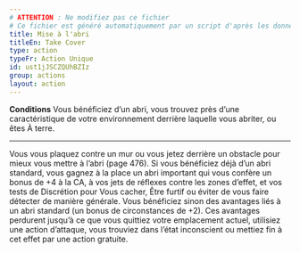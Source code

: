 ```yaml
---
# ATTENTION : Ne modifiez pas ce fichier
# Ce fichier est généré automatiquement par un script d'après les données du module Foundry VTT officiel et de sa traduction
title: Mise à l'abri
titleEn: Take Cover
type: action
typeFr: Action Unique
id: ust1jJSCZQUhBZIz
group: actions
layout: action
---
```

**Conditions** Vous bénéficiez d’un abri, vous trouvez près d’une caractéristique de votre environnement derrière laquelle vous abriter, ou êtes <a class="entity-link" draggable="true" data-pack="pf2e.conditionitems" data-id="j91X7x0XSomq8d60">À terre</a>.

----

Vous vous plaquez contre un mur ou vous jetez derrière un obstacle pour mieux vous mettre à l’abri (page 476). Si vous bénéficiez déjà d’un abri standard, vous gagnez à la place un abri important qui vous confère un bonus de +4 à la CA, à vos jets de réflexes contre les zones d’effet, et vos tests de Discrétion pour <a class="entity-link" draggable="true" data-pack="pf2e.actionspf2e" data-id="XMcnh4cSI32tljXa">Vous cacher</a>, <a class="entity-link" draggable="true" data-pack="pf2e.actionspf2e" data-id="VMozDqMMuK5kpoX4">Être furtif</a> ou éviter de vous faire détecter de manière générale. Vous bénéficiez sinon des avantages liés à un abri standard (un bonus de circonstances de +2). Ces avantages perdurent jusqu’à ce que vous quittiez votre emplacement actuel, utilisiez une action d’attaque, vous trouviez dans l’état <a class="entity-link" draggable="true" data-pack="pf2e.conditionitems" data-id="fBnFDH2MTzgFijKf">inconscient</a> ou mettiez fin à cet effet par une action gratuite.


